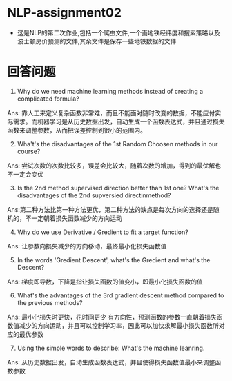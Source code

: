 # NLP-assignment02
- 这是NLP的第二次作业,包括一个爬虫文件,一个画地铁经纬度和搜索策略以及波士顿房价预测的文件,其余文件是保存一些地铁数据的文件

# 回答问题
1. Why do we need machine learning methods instead of creating a complicated formula?

Ans: 靠人工来定义复杂函数非常难，而且不能面对随时改变的数据，不能应付实际需求。而机器学习是从历史数据出发，自动生成一个函数表达式，并且通过损失函数来调整参数，从而把误差控制到很小的范围内。

2. Wha't's the disadvantages of the 1st Random Choosen methods in our course?

Ans: 尝试次数的次数比较多，误差会比较大，随着次数的增加，得到的最优解也不一定会变优

3. Is the 2nd method supervised direction better than 1st one? What's the disadvantages of the 2nd supversied directinmethod?

Ans:第二种方法比第一种方法更优，第二种方法的缺点是每次方向的选择还是随机的，不一定朝着损失函数减少的方向运动

4. Why do we use Derivative / Gredient to fit a target function?

Ans: 让参数向损失减少的方向移动，最终最小化损失函数值

5. In the words 'Gredient Descent', what's the Gredient and what's the Descent?

Ans: 梯度即导数，下降是指让损失函数的值变小，即最小化损失函数的值

6. What's the advantages of the 3rd gradient descent method compared to the previous methods?

Ans: 最小化损失时更快，花时间更少
有方向性，预测函数的参数一直朝着损失函数值减少的方向运动，并且可以控制学习率，因此可以加快求解最小损失函数所对应的最优参数

7. Using the simple words to describe: What's the machine leanring. 

Ans: 从历史数据出发，自动生成函数表达式，并且使得损失函数值最小来调整函数参数

